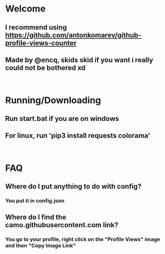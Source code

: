 # Welcome
## I recommend using https://github.com/antonkomarev/github-profile-views-counter
## Made by @encq, skids skid if you want i really could not be bothered xd
<br>

# Running/Downloading
## Run start.bat if you are on windows
## For linux, run 'pip3 install requests colorama'
<br>

# FAQ
## Where do I put anything to do with config?
### You put it in config.json

## Where do I find the camo.githubusercontent.com link?
### You go to your profile, right click on the "Profile Views" image and then "Copy Image Link"
